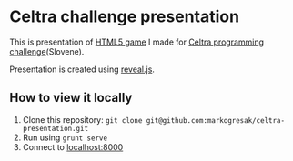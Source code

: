 # Celtra challenge presentation

This is presentation of [HTML5 game](https://github.com/markogresak/celtra-game) I made for [Celtra programming challenge](http://www.fri.uni-lj.si/si/raziskave/studentski_izzivi/celtrin_izziv/)(Slovene).

Presentation is created using [reveal.js](http://lab.hakim.se/reveal-js).

## How to view it locally

 1. Clone this repository: `git clone git@github.com:markogresak/celtra-presentation.git`
 2. Run using `grunt serve`
 3. Connect to [localhost:8000](http://localhost:8000/)
